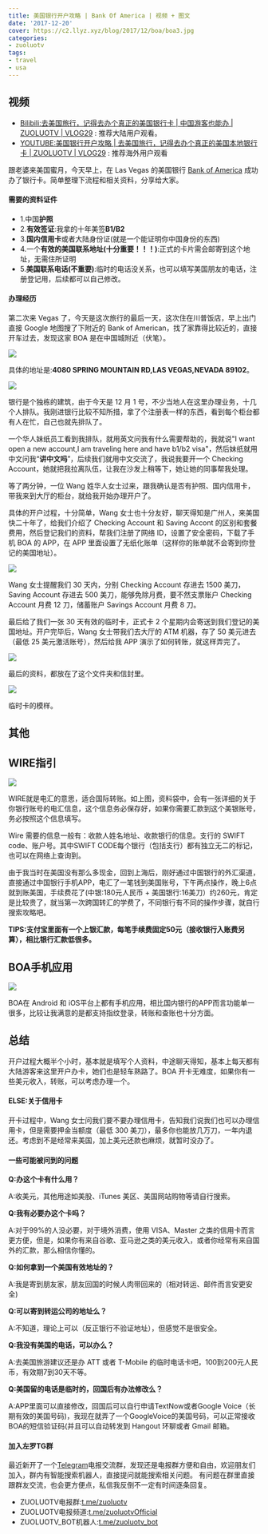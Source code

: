 ```yaml
---
title: 美国银行开户攻略 | Bank Of America | 视频 + 图文 
date: '2017-12-20'
cover: https://c2.llyz.xyz/blog/2017/12/boa/boa3.jpg
categories:
- zuoluotv
tags:
- travel
- usa
---
```


## 视频

- [Bilibili:去美国旅行，记得去办个真正的美国银行卡 | 中国游客也能办 | ZUOLUOTV | VLOG29](https://www.bilibili.com/video/av40985033) : 推荐大陆用户观看。
- [YOUTUBE:美国银行开户攻略 | 去美国旅行，记得去办个真正的美国本地银行卡 | ZUOLUOTV | VLOG29](https://www.youtube.com/watch?v=Or7euv5dfMQ) : 推荐海外用户观看

跟老婆来美国蜜月，今天早上，在 Las Vegas 的美国银行 [Bank of America](https://www.bankofamerica.com/) 成功办了银行卡。简单整理下流程和相关资料，分享给大家。

#### 需要的资料证件

- 1.中国**护照**
- 2.**有效签证**:我拿的十年美签**B1/B2**
- 3.**国内信用卡**或者大陆身份证(就是一个能证明你中国身份的东西)
- 4.一个**有效的美国联系地址(十分重要！！！)**:正式的卡片需会邮寄到这个地址，无需住所证明
- 5.**美国联系电话(不重要)**:临时的电话没关系，也可以填写美国朋友的电话，注册登记用，后续都可以自己修改。

#### 办理经历

第二次来 Vegas 了，今天是这次旅行的最后一天，这次住在川普饭店，早上出门直接 Google 地图搜了下附近的 Bank of American，找了家靠得比较近的，直接开车过去，发现这家 BOA 是在中国城附近（伏笔）。

![](https://c2.llyz.xyz/blog/2017/12/boa/boa4.jpg)

具体的地址是:**4080 SPRING MOUNTAIN RD,LAS VEGAS,NEVADA 89102**。

![](https://c2.llyz.xyz/blog/2017/12/boa/boa5.jpg)

银行是个独栋的建筑，由于今天是 12 月 1 号，不少当地人在这里办理业务，十几个人排队。我刚进银行比较不知所措，拿了个注册表一样的东西，看到每个柜台都有人在忙，自己也就先排队了。

一个华人妹纸员工看到我排队，就用英文问我有什么需要帮助的，我就说"I want open a new account,I am traveling here and have b1/b2 visa"，然后妹纸就用中文问我“**讲中文吗**”，后续我们就用中文交流了，我说我要开一个 Checking Account，她就把我拉离队伍，让我在沙发上稍等下，她让她的同事帮我处理。

等了两分钟，一位 Wang 姓华人女士过来，跟我确认是否有护照、国内信用卡，带我来到大厅的柜台，就给我开始办理开户了。

具体的开户过程，十分简单，Wang 女士也十分友好，聊天得知是广州人，来美国快二十年了，给我们介绍了 Checking Account 和 Saving Accont 的区别和套餐费用，然后登记我们的资料，帮我们注册了网络 ID，设置了安全密码，下载了手机 BOA 的 APP，在 APP 里面设置了无纸化账单（这样你的账单就不会寄到你登记的美国地址）。

![](https://c2.llyz.xyz/blog/2017/12/boa/boa7a.jpg)

Wang 女士提醒我们 30 天内，分别 Checking Account 存进去 1500 美刀，Saving Account 存进去 500 美刀，能够免除月费，要不然支票账户 Checking Account 月费 12 刀，储蓄账户 Savings Account 月费 8 刀。

最后给了我们一张 30 天有效的临时卡，正式卡 2 个星期内会寄送到我们登记的美国地址。开户完毕后，Wang 女士带我们去大厅的 ATM 机器，存了 50 美元进去（最低 25 美元激活账号），然后给我 APP 演示了如何转账，就这样弄完了。

![](https://c2.llyz.xyz/blog/2017/12/boa/boa11.jpg)

最后的资料，都放在了这个文件夹和信封里。

![](https://c2.llyz.xyz/blog/2017/12/boa/boa3.jpg)

临时卡的模样。

## 其他

## WIRE指引

![](https://c2.llyz.xyz/blog/2017/12/boa/boa6a.jpg)

WIRE就是电汇的意思，适合国际转账。如上图，资料袋中，会有一张详细的关于你银行账号的电汇信息，这个信息务必保存好，如果你需要汇款到这个美银账号，务必按照这个信息填写。

Wire 需要的信息一般有：收款人姓名地址、收款银行的信息。支行的 SWIFT code、账户号。其中SWIFT CODE每个银行（包括支行）都有独立无二的标记，也可以在网络上查询到。

由于我当时在美国没有那么多现金，回到上海后，刚好通过中国银行的外汇渠道，直接通过中国银行手机APP，电汇了一笔钱到美国账号，下午两点操作，晚上6点就到账美国，手续费花了(中银:180元人民币 + 美国银行:16美刀）约260元，肯定是比较贵了，就当第一次跨国转汇的学费了，不同银行有不同的操作步骤，就自行搜索攻略吧。

**TIPS:支付宝里面有一个上银汇款，每笔手续费固定50元（接收银行入账费另算），相比银行汇款低很多。**

## BOA手机应用

![](https://c2.llyz.xyz/blog/2017/12/boa/boa10.jpg)

BOA在 Android 和 iOS平台上都有手机应用，相比国内银行的APP而言功能单一很多，比较让我满意的是都支持指纹登录，转账和查账也十分方面。

## 总结

开户过程大概半个小时，基本就是填写个人资料，中途聊天得知，基本上每天都有大陆游客来这里开户办卡，她们也是轻车熟路了。BOA 开卡无难度，如果你有一些美元收入，转账，可以考虑办理一个。

#### ELSE:关于信用卡

开卡过程中，Wang 女士问我们要不要办理信用卡，告知我们说我们也可以办理信用卡，但是需要押金当额度（最低 300 美刀），最多你也能放几万刀，一年内退还。考虑到不是经常来美国，加上美元还款也麻烦，就暂时没办了。

#### 一些可能被问到的问题

**Q:办这个卡有什么用？**

A:收美元，其他用途如美股、iTunes 美区、美国网站购物等请自行搜索。

**Q:我有必要办这个卡吗？**

A:对于99%的人没必要，对于境外消费，使用 VISA、Master 之类的信用卡而言更方便，但是，如果你有来自谷歌、亚马逊之类的美元收入，或者你经常有来自国外的汇款，那么相信你懂的。

**Q:如何拿到一个美国有效地址的？**

A:我是寄到朋友家，朋友回国的时候人肉带回来的（相对转运、邮件而言安更安​全)

**Q:可以寄到转运公司的地址么？**

A:不知道，理论上可以（反正银行不验证地址），但感觉不是很安全。

**Q:我没有美国的电话，可以办么？**

A:去美国旅游建议还是办 ATT 或者 T-Mobile 的临时电话卡吧，100到200元人民币，有效期7到30天不等。

**Q:美国留的电话是临时的，回国后有办法修改么？**

A:APP里面可以直接修改，回国后可以自行申请TextNow或者Google Voice（长期有效的美国号码)，我现在就弄了一个GoogleVoice的美国号码，可以正常接收BOA的短信验证码(并且可以自动转发到 Hangout 环聊或者 Gmail 邮箱。

#### 加入左罗TG群

最近新开了一个[Telegram](https://telegram.org)电报交流群，发现还是电报群方便和自由，欢迎朋友们加入，群内有智能搜索机器人，直接提问就能搜索相关问题。 有问题在群里直接跟群友交流，也会更方便点，私信我反倒不一定有时间逐条回复。

- ZUOLUOTV电报群:[t.me/zuoluotv](https://t.me/zuoluotv)
- ZUOLUOTV电报频道:[t.me/zuoluotvOfficial](https://t.me/zuoluotvofficial)
- ZUOLUOTV\_BOT机器人:[t.me/zuoluotv\_bot](https://t.me/zuoluotv_bot)
